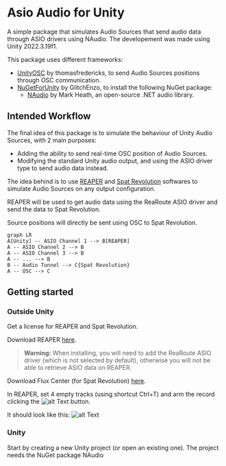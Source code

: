 # Asio Audio for Unity
A simple package that simulates Audio Sources that send audio data through ASIO drivers using NAudio.
The developement was made using Unity 2022.3.19f1.

This package uses different frameworks:

- [UnityOSC](https://t-o-f.info/UnityOSC/) by thomasfredericks, to send Audio Sources positions through OSC communication.
- [NuGetForUnity](https://github.com/GlitchEnzo/NuGetForUnity) by GlitchEnzo, to install the following NuGet package:
	- [NAudio](https://github.com/naudio/NAudio) by Mark Heath, an open-source .NET audio library. 

## Intended Workflow
The final idea of this package is to simulate the behaviour of Unity Audio Sources, with 2 main purposes:
- Adding the ability to send real-time OSC position of Audio Sources.
- Modifying the standard Unity audio output, and using the ASIO driver type to send audio data instead.

The idea behind is to use [REAPER](https://www.reaper.fm/) and [Spat Revolution](https://www.flux.audio/project/spat-revolution/) softwares to simulate Audio Sources on any output configuration.

REAPER will be used to get audio data using the ReaRoute ASIO driver and send the data to Spat Revolution.

Source positions will directly be sent using OSC to Spat Revolution.


```mermaid
graph LR
A[Unity] -- ASIO Channel 1 --> B[REAPER]
A -- ASIO Channel 2 --> B
A -- ASIO Channel 3 --> B
A -- ... --> B
B -- Audio Tunnel --> C{Spat Revolution}
A -- OSC --> C
```

## Getting started

### Outside Unity
Get a license for REAPER and Spat Revolution.

Download REAPER [here](https://www.reaper.fm/download.php).
> **Warning:** When installing, you will need to add the ReaRoute ASIO driver (which is not selected by default), otherwise you will not be able to retrieve ASIO data on REAPER.

Download Flux Center (for Spat Revolution) [here](https://www.flux.audio/download/). 

In REAPER, set 4 empty tracks (using shortcut Ctrl+T) and arm the record clicking the ![alt Text]("docs/record.png) button.

It should look like this:
![alt Text]("docs/reapertracks.jpg)





### Unity
Start by creating a new Unity project (or open an existing one).
The project needs the NuGet package NAudio